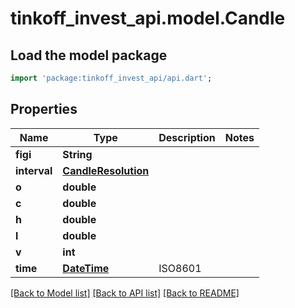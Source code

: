 # tinkoff_invest_api.model.Candle

## Load the model package
```dart
import 'package:tinkoff_invest_api/api.dart';
```

## Properties
Name | Type | Description | Notes
------------ | ------------- | ------------- | -------------
**figi** | **String** |  | 
**interval** | [**CandleResolution**](CandleResolution.md) |  | 
**o** | **double** |  | 
**c** | **double** |  | 
**h** | **double** |  | 
**l** | **double** |  | 
**v** | **int** |  | 
**time** | [**DateTime**](DateTime.md) | ISO8601 | 

[[Back to Model list]](../README.md#documentation-for-models) [[Back to API list]](../README.md#documentation-for-api-endpoints) [[Back to README]](../README.md)


